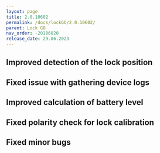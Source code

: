 ```yaml
---
layout: page
title: 2.0.10602
permalink: /docs/lockGO/2.0.10602/
parent: Lock GO
nav_order: -20106020
release_date: 29.06.2023
---
```


## Improved detection of the lock position
## Fixed issue with gathering device logs
## Improved calculation of battery level
## Fixed polarity check for lock calibration
## Fixed minor bugs